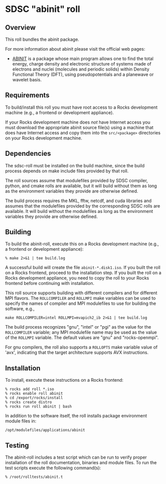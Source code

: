 # SDSC "abinit" roll

## Overview

This roll bundles the abinit package.

For more information about abinit please visit the official web pages:

- <a href="http://www.abinit.org" target="_blank">ABINIT</a> is a package whose main program allows one to find the total energy, charge density and electronic structure of systems made of electrons and nuclei (molecules and periodic solids) within Density Functional Theory (DFT), using pseudopotentials and a planewave or wavelet basis.

## Requirements

To build/install this roll you must have root access to a Rocks development
machine (e.g., a frontend or development appliance).

If your Rocks development machine does *not* have Internet access you must
download the appropriate abinit source file(s) using a machine that does have
Internet access and copy them into the `src/<package>` directories on your Rocks
development machine.


## Dependencies

The sdsc-roll must be installed on the build machine, since the build process
depends on make include files provided by that roll.

The roll sources assume that modulefiles provided by SDSC compiler, python, and
cmake rolls are available, but it will build without them as long as the
environment variables they provide are otherwise defined.

The build process requires the MKL, fftw, netcdf, and cuda libraries and
assumes that the modulefiles provided by the corresponding SDSC rolls are
available.  It will build without the modulefiles as long as the environment
variables they provide are otherwise defined.


## Building

To build the abinit-roll, execute this on a Rocks development
machine (e.g., a frontend or development appliance):

```shell
% make 2>&1 | tee build.log
```

A successful build will create the file `abinit-*.disk1.iso`.  If you built the
roll on a Rocks frontend, proceed to the installation step. If you built the
roll on a Rocks development appliance, you need to copy the roll to your Rocks
frontend before continuing with installation.

This roll source supports building with different compilers and for different
MPI flavors.  The `ROLLCOMPILER` and `ROLLMPI` make variables can be used to
specify the names of compiler and MPI modulefiles to use for building the
software, e.g.,

```shell
make ROLLCOMPILER=intel ROLLMPI=mvapich2_ib 2>&1 | tee build.log
```

The build process recognizes "gnu", "intel" or "pgi" as the value for the
`ROLLCOMPILER` variable; any MPI modulefile name may be used as the value of
the `ROLLMPI` variable.  The default values are "gnu" and "rocks-openmpi".

For gnu compilers, the roll also supports a `ROLLOPTS` make variable value of
'avx', indicating that the target architecture supports AVX instructions.

## Installation

To install, execute these instructions on a Rocks frontend:

```shell
% rocks add roll *.iso
% rocks enable roll abinit
% cd /export/rocks/install
% rocks create distro
% rocks run roll abinit | bash
```

In addition to the software itself, the roll installs package environment
module files in:

```shell
/opt/modulefiles/applications/abinit
```

## Testing

The abinit-roll includes a test script which can be run to verify proper
installation of the roll documentation, binaries and module files. To
run the test scripts execute the following command(s):

```shell
% /root/rolltests/abinit.t 
```
